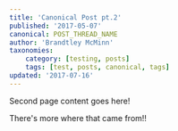 ```yaml
---
title: 'Canonical Post pt.2'
published: '2017-05-07'
canonical: POST_THREAD_NAME
author: 'Brandtley McMinn'
taxonomies:
    category: [testing, posts]
    tags: [test, posts, canonical, tags]
updated: '2017-07-16'
---
```

Second page content goes here!

There's more where that came from!!